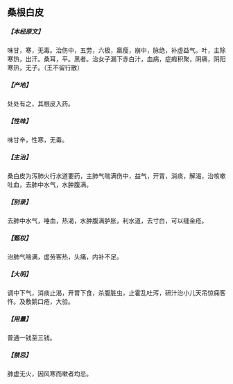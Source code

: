 ## 桑根白皮

##### 【本经原文】
味甘，寒，无毒。治伤中，五劳，六极，羸瘦，崩中，脉绝，补虚益气。叶，主除寒热，出汗。桑耳，平。黑者。治女子漏下赤白汁，血病，症瘕积聚，阴痛，阴阳寒热，无子。（王不留行散）
##### 【产地】
处处有之，其根皮入药。
##### 【性味】
味甘辛，性寒，无毒。
##### 【主治】
桑白皮为泻肺火行水道要药，主肺气喘满伤中，益气，开胃，消痰，解渴，治咳嗽吐血，去肺中水气，水肿腹满。
##### 【别录】
去肺中水气，唾血，热渴，水肿腹满胪胀，利水道，去寸白，可以缝金疮。
##### 【甄权】
治肺气喘满，虚劳客热，头痛，内补不足。
##### 【大明】
调中下气，消痰止渴，开胃下食，杀腹脏虫，止霍乱吐泻，研汁治小儿天吊惊痫客忤。及敷鹅口疮，大验。
##### 【用量】
普通一钱至三钱。
##### 【禁忌】
肺虚无火，因风寒而嗽者均忌。